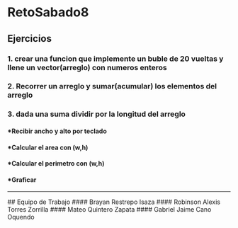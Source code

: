 # RetoSabado8

## Ejercicios
### 1. crear una funcion que implemente un buble de 20 vueltas y llene un vector(arreglo) con numeros enteros
### 2. Recorrer un arreglo y sumar(acumular) los elementos del arreglo
### 3. dada una suma dividir por la longitud del arreglo

#### *Recibir ancho y alto por teclado
#### *Calcular el area con (w,h)
#### *Calcular el perimetro con (w,h)
#### *Graficar


<hr>
## Equipo de Trabajo
#### Brayan Restrepo Isaza
#### Robinson Alexis Torres Zorrilla
#### Mateo Quintero Zapata
#### Gabriel Jaime Cano Oquendo
